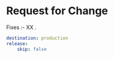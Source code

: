 <!-- NOTE: This is both a PR description, and also a test case.

Given that markdown data is intended to extract data from a PR description, where better to test it? -->

# Request for Change

Fixes <? _data_:issue ?>:- XX .

```yaml _data_:pr
destination: production
release:
    skip: false
```
